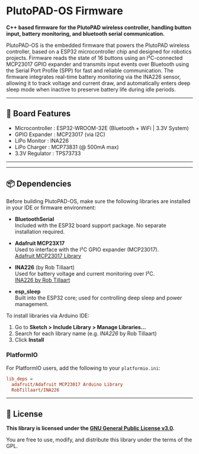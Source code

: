 # PlutoPAD-OS Firmware

**C++ based firmware for the PlutoPAD wireless controller, handling button input, battery monitoring, and bluetooth serial communication.**

PlutoPAD-OS is the embedded firmware that powers the PlutoPAD wireless controller, based on a ESP32 microcontroller chip and designed for robotics projects. 
Firmware reads the state of 16 buttons using an I²C-connected MCP23017 GPIO expander and transmits input events over Bluetooth using the Serial Port 
Profile (SPP) for fast and reliable communication. The firmware integrates real-time battery monitoring via the INA226 sensor, allowing it to track 
voltage and current draw, and automatically enters deep sleep mode when inactive to preserve battery life during idle periods.

---
## 🔧 Board Features

- Microcontroller :  ESP32-WROOM-32E (Bluetooth + WiFi | 3.3V System)
- GPIO Expander   :  MCP23017 (via I2C)
- LiPo Monitor    :  INA226
- LiPo Charger    :  MCP73831 (@ 500mA max)
- 3.3V Regulator  :  TPS73733
---

---
## 📦 Dependencies

Before building PlutoPAD-OS, make sure the following libraries are installed in your IDE or firmware environment:

- **BluetoothSerial**  
  Included with the ESP32 board support package. No separate installation required.  

- **Adafruit MCP23X17**  
  Used to interface with the I²C GPIO expander (MCP23017).  
  [Adafruit MCP23017 Library](https://github.com/adafruit/Adafruit-MCP23017-Arduino-Library)  

- **INA226** (by Rob Tillaart)  
  Used for battery voltage and current monitoring over I²C.  
  [INA226 by Rob Tillaart](https://github.com/RobTillaart/INA226)  

- **esp_sleep**  
  Built into the ESP32 core; used for controlling deep sleep and power management.  

To install libraries via Arduino IDE:

1. Go to **Sketch > Include Library > Manage Libraries…**
2. Search for each library name (e.g. *INA226* by Rob Tillaart)
3. Click **Install**

### PlatformIO

For PlatformIO users, add the following to your `platformio.ini`:

```ini
lib_deps =
  adafruit/Adafruit MCP23017 Arduino Library
  RobTillaart/INA226
```
---

## 📄 License
**This library is licensed under the [GNU General Public License v3.0](https://www.gnu.org/licenses/gpl-3.0.en.html).**

You are free to use, modify, and distribute this library under the terms of the GPL.
